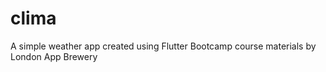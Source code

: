 # clima

A simple weather app created using Flutter Bootcamp course materials by London App Brewery
